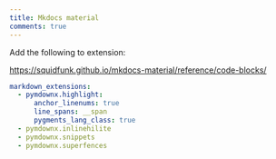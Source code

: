 ```yaml
---
title: Mkdocs material
comments: true
---
```


Add the following to extension:

https://squidfunk.github.io/mkdocs-material/reference/code-blocks/

```yml
markdown_extensions:
  - pymdownx.highlight:
      anchor_linenums: true
      line_spans: __span
      pygments_lang_class: true
  - pymdownx.inlinehilite
  - pymdownx.snippets
  - pymdownx.superfences
```
